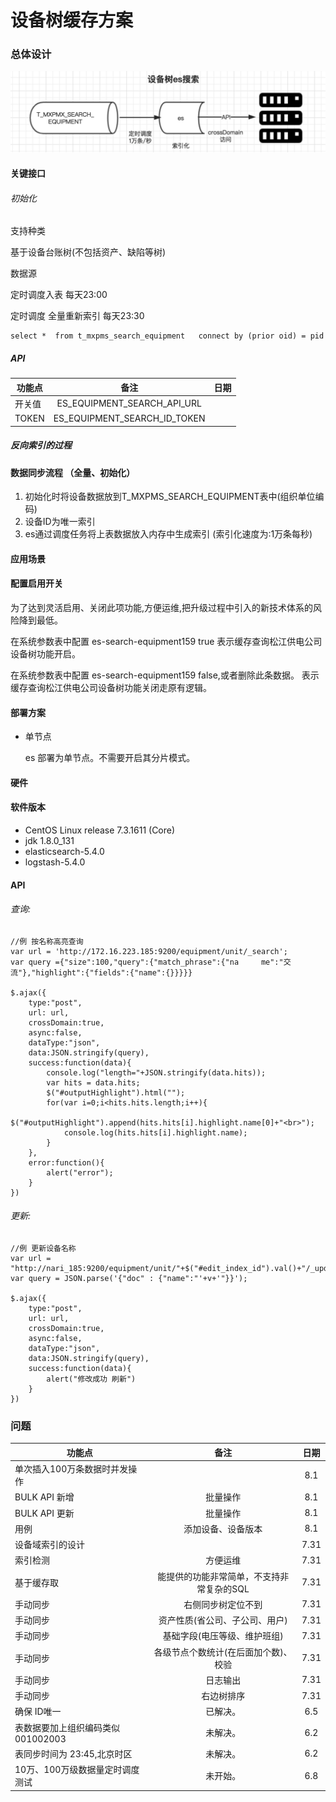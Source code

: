 # 设备树缓存方案

### 总体设计

[](设备树es)
![Alt text](../images/equipment-es.png "Optional title")

#### 关键接口

###### 初始化

支持种类

基于设备台账树(不包括资产、缺陷等树)

数据源

定时调度入表 		每天23:00

定时调度 全量重新索引 每天23:30

	select *  from t_mxpms_search_equipment   connect by (prior oid) = pid

##### API

功能点		 			|备注           | 日期|
------------ 			|:-------------:| :------------:|
开关值    |    ES_EQUIPMENT_SEARCH_API_URL           | 
TOKEN    |    ES_EQUIPMENT_SEARCH_ID_TOKEN           | 
    

##### 反向索引的过程


#### 数据同步流程 （全量、初始化）



1. 初始化时将设备数据放到T_MXPMS_SEARCH_EQUIPMENT表中(组织单位编码)
2. 设备ID为唯一索引
3. es通过调度任务将上表数据放入内存中生成索引 (索引化速度为:1万条每秒)

#### 应用场景

#### 配置启用开关

为了达到灵活启用、关闭此项功能,方便运维,把升级过程中引入的新技术体系的风险降到最低。

在系统参数表中配置 es-search-equipment159 true 表示缓存查询松江供电公司设备树功能开启。

在系统参数表中配置 es-search-equipment159 false,或者删除此条数据。 表示缓存查询松江供电公司设备树功能关闭走原有逻辑。

#### 部署方案

*	单节点
	
	es 部署为单节点。不需要开启其分片模式。



#### 硬件

#### 软件版本

*	CentOS Linux release 7.3.1611 (Core)
*	jdk 1.8.0_131
*	elasticsearch-5.4.0
*	logstash-5.4.0	

#### API

###### 查询:

	//例 按名称高亮查询
	var url = 'http://172.16.223.185:9200/equipment/unit/_search';
	var query ={"size":100,"query":{"match_phrase":{"na 	me":"交流"},"highlight":{"fields":{"name":{}}}}}

	$.ajax({
        type:"post",
        url: url,
        crossDomain:true,
        async:false,
        dataType:"json",
        data:JSON.stringify(query),
        success:function(data){
            console.log("length="+JSON.stringify(data.hits));
            var hits = data.hits;
            $("#outputHighlight").html("");
            for(var i=0;i<hits.hits.length;i++){
                $("#outputHighlight").append(hits.hits[i].highlight.name[0]+"<br>");
                console.log(hits.hits[i].highlight.name);
            }            
        },
        error:function(){
            alert("error");
        }
    })
    
###### 更新:

	//例 更新设备名称
	var url = "http://nari_185:9200/equipment/unit/"+$("#edit_index_id").val()+"/_update"
	var query = JSON.parse('{"doc" : {"name":"'+v+'"}}');
	
	$.ajax({
        type:"post",
        url: url,
        crossDomain:true,
        async:false,
        dataType:"json",
        data:JSON.stringify(query),
        success:function(data){
            alert("修改成功 刷新")
        }
    })    
    
### 问题  

功能点		 			|备注           | 日期|
------------ 			|:-------------:| :------------:|
单次插入100万条数据时并发操作    |               | 8.1
BULK API 新增    |          批量操作     | 8.1
BULK API 更新    |          批量操作     | 8.1
用例    |          添加设备、设备版本     | 8.1
设备域索引的设计    |               | 7.31
索引检测    | 方便运维              | 7.31
基于缓存取    | 能提供的功能非常简单，不支持非常复杂的SQL              | 7.31
手动同步    | 右侧同步树定位不到              | 7.31
手动同步    | 资产性质(省公司、子公司、用户)              | 7.31
手动同步    | 基础字段(电压等级、维护班组)              | 7.31
手动同步    | 各级节点个数统计(在后面加个数)、校验              | 7.31
手动同步    | 日志输出              | 7.31
手动同步    | 右边树排序              | 7.31
确保	ID唯一	| 已解决。  			| 6.5
表数据要加上组织编码类似 001002003	| 未解决。  			| 6.2
表同步时间为 23:45,北京时区	| 未解决。  			| 6.2
10万、100万级数据量定时调度测试	| 未开始。  			| 6.8

